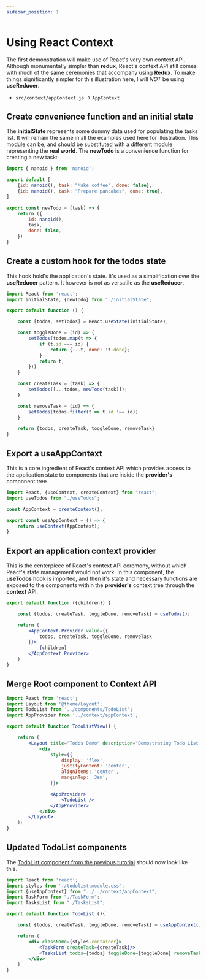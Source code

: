 ```yaml
---
sidebar_position: 1
---
```


# Using React Context

The first demonstration will make use of React's very own context API. Although monumentally simpler than 
**redux**, React's context API still comes with much of the same ceremonies that accompany using **Redux**.
To make things significantly simpler for this illustration here, I will *NOT* be using **useReducer**.

- `src/context/appContext.js` → `AppContext`

## Create convenience function and an initial state

The **initialState** represents some dummy data used for populating the tasks list. It will remain the same in
all the examples used here for illustration. This module can be, and should be substituted with a different module
representing the **real world**. The **newTodo** is a convenience function for creating a new task:

```jsx title="src/context/initialState.js"
import { nanoid } from 'nanoid';

export default [
    {id: nanoid(), task: "Make coffee", done: false},
    {id: nanoid(), task: "Prepare pancakes", done: true},
]

export const newTodo = (task) => {
    return ({
        id: nanoid(),
        task,
        done: false,
    })
}
```

## Create a custom hook for the **todos** state

This hook hold's the application's state. It's used as a simplification over the **useReducer** pattern.
It however is not as versatile as the **useReducer**.

```jsx title="src/context/useTodos.js"
import React from 'react';
import initialState, {newTodo} from "./initialState";

export default function () {

    const [todos, setTodos] = React.useState(initialState);

    const toggleDone = (id) => {
        setTodos(todos.map(t => {
            if (t.id === id) {
                return {...t, done: !t.done};
            }
            return t;
        }))
    }

    const createTask = (task) => {
        setTodos([...todos, newTodo(task)]);
    }

    const removeTask = (id) => {
        setTodos(todos.filter(t => t.id !== id))
    }

    return {todos, createTask, toggleDone, removeTask}
}
```

## Export a useAppContext

This is a core ingredient of React's context API which provides access to the application state to components that are 
inside the **provider's** component tree

```jsx title="src/context/appContext.js"
import React, {useContext, createContext} from "react";
import useTodos from "./useTodos";

const AppContext = createContext();

export const useAppContext = () => {
    return useContext(AppContext);
}
```

## Export an application context provider

This is the centerpiece of React's context API ceremony, without which React's state management would not work.
In this component, the **useTodos** hook is imported, and then it's state and necessary functions are exposed to the
components within the **provider's** context tree through the **context** API.

```jsx title="src/context/appContext.js"
export default function ({children}) {

    const {todos, createTask, toggleDone, removeTask} = useTodos();

    return (
        <AppContext.Provider value={{
            todos, createTask, toggleDone, removeTask
        }}>
            {children}
        </AppContext.Provider>
    )
}
```

## Merge Root component to Context API

```jsx title="src/pages/TodoListView.js"
import React from 'react';
import Layout from '@theme/Layout';
import TodoList from '../components/TodoList';
import AppProvider from '../context/appContext';

export default function TodoListView() {

    return (
        <Layout title="Todos Demo" description="Demostrating Todo List using different state management contexts">
            <div
                style={{
                    display: 'flex',
                    justifyContent: 'center',
                    alignItems: 'center',
                    marginTop: '3em',
                }}>

                <AppProvider>
                    <TodoList />
                </AppProvider>
            </div>
        </Layout>
    );
}
```

## Updated TodoList components

The [TodoList component from the previous tutorial](http://localhost:3000/docs/tutorials-todolist-app/create-todo-page) should now look like this.

```jsx title="src/components/TodoList/home.js"
import React from 'react';
import styles from './todolist.module.css';
import {useAppContext} from "../../context/appContext";
import TaskForm from "./TaskForm";
import TasksList from "./TasksList";

export default function TodoList (){

    const {todos, createTask, toggleDone, removeTask} = useAppContext();

    return (
        <div className={styles.container}>
            <TaskForm createTask={createTask}/>
            <TasksList todos={todos} toggleDone={toggleDone} removeTask={removeTask} />
        </div>
    )
}
```

